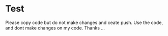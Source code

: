 # Test
Please copy code but do not make changes and ceate push. Use the code, and dont make changes on my code. 
Thanks
...
